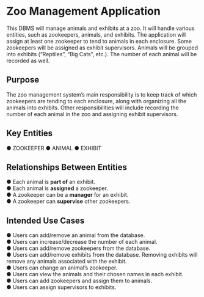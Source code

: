 # Zoo Management Application
This DBMS will manage animals and exhibits at a zoo. It will handle various entities, such as zookeepers, animals, and exhibits. The application will assign at least one zookeeper to tend to animals in each enclosure. Some zookeepers will be assigned as exhibit supervisors. Animals will be grouped into exhibits (“Reptiles”, “Big Cats”, etc.). The number of each animal will be recorded as well. 
## Purpose
The zoo management system’s main responsibility is to keep track of which zookeepers are tending to each enclosure, along with organizing all the animals into exhibits. Other responsibilities will include recording the number of each animal in the zoo and assigning exhibit supervisors.
## Key Entities
●	ZOOKEEPER
●	ANIMAL
●	EXHIBIT
## Relationships Between Entities
●	Each animal is **part of** an exhibit.\
●	Each animal is **assigned** a zookeeper.\
●	A zookeeper can be a **manager** for an exhibit.\
●	A zookeeper can **supervise** other zookeepers.
## Intended Use Cases
●	Users can add/remove an animal from the database. \
●	Users can increase/decrease the number of each animal.\
●	Users can add/remove zookeepers from the database.\
●	Users can add/remove exhibits from the database. Removing exhibits will remove any animals associated with the exhibit.\
●	Users can change an animal’s zookeeper.\
●	Users can view the animals and their chosen names in each exhibit.\
●	Users can add zookeepers and assign them to animals.\
●	Users can assign supervisors to exhibits.

